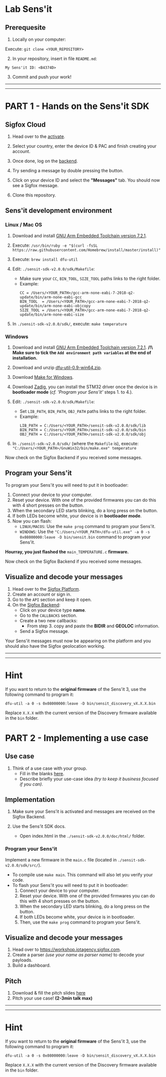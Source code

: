# Lab Sens'it

## Prerequesite

1. Locally on your computer: 

Execute: `git clone <YOUR_REPOSITORY>`

2. In your repository, insert in file `README.md`:
```
My Sens'it ID: <B4374D>
```
3. Commit and push your work!

---
---

# PART 1 - Hands on the Sens'it SDK

## Sigfox Cloud

1.  Head over to the [activate](https://buy.sigfox.com/activate).

2. Select your country, enter the device ID & PAC and finish creating your account.

3. Once done, log on the [backend](https://backend.sigfox.com/).

4. Try sending a message by double pressing the button.

5. Click on your device ID and select the **"Messages"** tab. You should now see a Sigfox message.

6. Clone this repository.

## Sens'it development environment

### Linux / Mac OS

1. Download and install [GNU Arm Embedded Toolchain version 7.2.1](https://developer.arm.com/open-source/gnu-toolchain/gnu-rm/downloads).

3. Execute: `/usr/bin/ruby -e "$(curl -fsSL https://raw.githubusercontent.com/Homebrew/install/master/install)"`

4. Execute: `brew install dfu-util`

5. Edit: `./sensit-sdk-v2.0.0/sdk/Makefile`:

    - Make sure your `CC`, `BIN_TOOL`, `SIZE_TOOL` paths links to the right folder.
    - Example:
        ```
        CC = /Users/<YOUR_PATH>/gcc-arm-none-eabi-7-2018-q2-update/bin/arm-none-eabi-gcc
        BIN_TOOL  = /Users/<YOUR_PATH>/gcc-arm-none-eabi-7-2018-q2-update/bin/arm-none-eabi-objcopy
        SIZE_TOOL = /Users/<YOUR_PATH>/gcc-arm-none-eabi-7-2018-q2-update/bin/arm-none-eabi-size
        ```

6. In `./sensit-sdk-v2.0.0/sdk/`, execute: `make temperature`

### Windows

1. Download and install [GNU Arm Embedded Toolchain version 7.2.1](https://developer.arm.com/open-source/gnu-toolchain/gnu-rm/downloads). **/!\ Make sure to tick the `Add environment path variables` at the end of installation.**

2. Download and unzip [dfu-util-0.9-win64.zip](http://dfu-util.sourceforge.net/releases/).

3. Download [Make for Windows](http://gnuwin32.sourceforge.net/downlinks/make.php).

4. Download [Zadig](https://zadig.akeo.ie/), you can install the STM32 driver once the device is in **bootloader mode** (_cf. 'Program your Sens'it'_ steps 1. to 4.).

5. Edit: `./sensit-sdk-v2.0.0/sdk/Makefile`:

    - Set `LIB_PATH`, `BIN_PATH`, `OBJ_PATH` paths links to the right folder.
    - Example:
        ```
        LIB_PATH = C:/Users/<YOUR_PATH>/sensit-sdk-v2.0.0/sdk/lib
        BIN_PATH = C:/Users/<YOUR_PATH>/sensit-sdk-v2.0.0/sdk/bin
        OBJ_PATH = C:/Users/<YOUR_PATH>/sensit-sdk-v2.0.0/sdk/obj
        ```

6. In `./sensit-sdk-v2.0.0/sdk/` (where the `Makefile` is), execute: `"C:/Users/<YOUR_PATH>/GnuWin32/bin/make.exe" temperature`

Now check on the Sigfox Backend if you received some messages.

## Program your Sens'it

To program your Sens'it you will need to put it in bootloader:

1. Connect your device to your computer.
2. Reset your device. With one of the provided firmwares you can do this with 4 short presses on the button.
3. When the secondary LED starts blinking, do a long press on the button.
4. If both LEDs become white, your device is in **bootloader mode**.
5. Now you can flash:
    - `LINUX/MACOS`: Use the `make prog` command to program your Sens'it.
    - `WINDOWS`: Use the `"C:/Users/<YOUR_PATH>/dfu-util.exe" -a 0 -s 0x08000000:leave -D bin/sensit.bin` command to program your Sens'it.

**Hourray, you just flashed the** `main_TEMPERATURE.c` **firmware.**

Now check on the Sigfox Backend if you received some messages.

## Visualize and decode your messages

1. Head over to the [Sigfox Platform](https://workshop.iotagency.sigfox.com/).
2. Create an account or sign in.
3. Go to the `API` section and keep it open.
4. On the [Sigfox Backend](https://backend.sigfox.com/devicetype/list):
    - Click on your device type **name**.
    - Go to the `CALLBACKS` section.
    - Create a two new callbacks:
        * From step 3. copy and paste the **BIDIR** and **GEOLOC** information.
    - Send a Sigfox message.

Your Sens'it messages must now be appearing on the platform and you should also have the Sigfox geolocation working.

---
---

# Hint

If you want to return to the **original firmware** of the Sens'it 3, use the following command to program it:
```
dfu-util -a 0 -s 0x08000000:leave -D bin/sensit_discovery_vX.X.X.bin
```
Replace `X.X.X` with the current version of the Discovery firmware available in the `bin` folder.


# PART 2 - Implementing a use case

## Use case

1. Think of a use case with your group.
    - Fill in the blanks [here](https://goo.gl/remJnJ).
    - Describe briefly your use-case idea _(try to keep it business focused if you can)_.

## Implementation

1. Make sure your Sens’it is activated and messages are received on the Sigfox Backend.

2. Use the Sens’it SDK docs.
    - Open index.html in the `./sensit-sdk-v2.0.0/doc/html/` folder.
    
### Program your Sens'it

Implement a new firmware in the `main.c` file (located in `./sensit-sdk-v2.0.0/sdk/src/`).

- To compile use `make main`. This command will also let you verify your code.
- To flash your Sens'it you will need to put it in bootloader:
    1. Connect your device to your computer.
    2. Reset your device. With one of the provided firmwares you can do this with 4 short presses on the button.
    3. When the secondary LED starts blinking, do a long press on the button.
    4. If both LEDs become white, your device is in bootloader.
    5. Then, use the `make prog` command to program your Sens'it.

## Visualize and decode your messages

1. Head over to https://workshop.iotagency.sigfox.com.
2. Create a parser _(use your name as parser name)_ to decode your payloads.
3. Build a dashboard.

## Pitch

1. Download & fill the pitch slides [here](https://goo.gl/E6et8W)
2. Pitch your use case! **(2-3min talk max)**

---
---

# Hint

If you want to return to the **original firmware** of the Sens'it 3, use the following command to program it:
```
dfu-util -a 0 -s 0x08000000:leave -D bin/sensit_discovery_vX.X.X.bin
```
Replace `X.X.X` with the current version of the Discovery firmware available in the `bin` folder.
